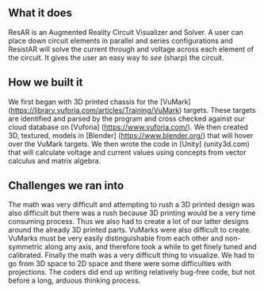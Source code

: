## What it does
ResAR is an Augmented Reality Circuit Visualizer and Solver. A user can place down circuit elements in parallel and series configurations and ResistAR will solve the current through and voltage across each element of the circuit. It gives the user an easy way to _see_ (sharp) the circuit.

## How we built it
We first began with 3D printed chassis for the [VuMark] (https://library.vuforia.com/articles/Training/VuMark) targets. These targets are identified and parsed by the program and cross checked against our cloud database on [Vuforia] (https://www.vuforia.com/). 
We then created 3D, textured, models in [Blender] (https://www.blender.org/) that will hover over the VuMark targets.
We then wrote the code in [Unity] (unity3d.com) that will calculate voltage and current values using concepts from vector calculus and matrix algebra.

## Challenges we ran into
The math was very difficult and attempting to rush a 3D printed design was also difficult but there was a rush because 3D printing would be a very time consuming process. 
Thus we also had to create a lot of our latter designs around the already 3D printed parts.
VuMarks were also difficult to create. VuMarks must be very easily distinguishable from each other and non-symmetric along any axis, and therefore took a while to get finely tuned and calibrated.
Finally the math was a very difficult thing to visualize. We had to go from 3D space to 2D space and there were some difficulties with projections. The coders did end up writing relatively bug-free code, but not before a long, arduous thinking process.

